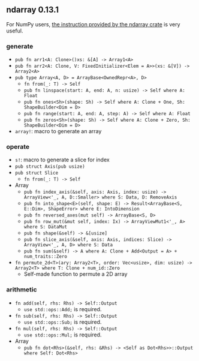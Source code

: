 ## ndarray 0.13.1
For NumPy users, [the instruction provided by the ndarray crate](https://docs.rs/ndarray/0.13.1/ndarray/doc/ndarray_for_numpy_users/index.html) is very useful.

### generate
* `pub fn arr1<A: Clone>()xs: &[A] -> Array1<A>`
* `pub fn arr2<A: Clone, V: FixedInitializer<Elem = A>>(xs: &[V]) -> Array2<A>`
* `pub type Array<A, D> = ArrayBase<OwnedRepr<A>, D>`
    * `fn from(_: T) -> Self`
    * `pub fn linspace(start: A, end: A, n: usize) -> Self where A: Float`
    * `pub fn ones<Sh>(shape: Sh) -> Self where A: Clone + One, Sh: ShapeBuilder<Dim = D>`
    * `pub fn range(start: A, end: A, step: A) -> Self where A: Float`
    * `pub fn zeros<Sh>(shape: Sh) -> Self where A: Clone + Zero, Sh: ShapeBuilder<Dim = D>`
* `array!`: macro to generate an array

### operate
* `s!`: macro to generate a slice for index
* `pub struct Axis(pub usize)`
* `pub struct Slice`
    * `fn from(_: T) -> Self`
* Array
    * `pub fn index_axis(&self, axis: Axis, index: usize) -> ArrayView<'_, A, D::Smaller> where S: Data, D: RemoveAxis`
    * `pub fn into_shape<E>(self, shape: E) -> Result<ArrayBase<S, E::Dim>, ShapeError> where E: IntoDimension`
    * `pub fn reversed_axes(mut self) -> ArrayBase<S, D>`
    * `pub fn row_mut(&mut self, index: Ix) -> ArrayViewMut1<'_, A> where S: DataMut`
    * `pub fn shape(&self) -> &[usize]`
    * `pub fn slice_axis(&self, axis: Axis, indices: Slice) -> ArrayView<'_, A, D> where S: Data`
    * `pub fn sum(&self) -> A where A: Clone + Add<Output = A> + num_traits::Zero`
* `fn permute_2d<T>(ary: Array2<T>, order: Vec<usize>, dim: usize) -> Array2<T> where T: Clone + num_id::Zero`
    * Self-made function to permute a 2D array

### arithmetic
* `fn add(self, rhs: Rhs) -> Self::Output`
    * `use std::ops::Add;` is required.
* `fn sub(self, rhs: Rhs) -> Self::Output`
    * `use std::ops::Sub;` is required.
* `fn mul(self, rhs: Rhs) -> Self::Output`
    * `use std::ops::Mul;` is required.
* Array
    * `pub fn dot<Rhs>(&self, rhs: &Rhs) -> <Self as Dot<Rhs>>::Output where Self: Dot<Rhs>`